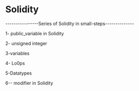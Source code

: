 # Solidity
----------------Series of Solidity in small-steps--------------

1- public_variable in Solidity


2-  unsigned integer 

3-variables

4- Lo0ps

5-Datatypes


6-- modifier in Solidity



